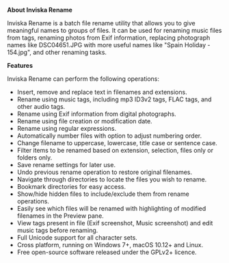 **About Inviska Rename**

Inviska Rename is a batch file rename utility that allows you to give meaningful names to groups of files. It can be used for renaming music files from tags, renaming photos from Exif information, replacing photograph names like DSC04651.JPG with more useful names like "Spain Holiday - 154.jpg", and other renaming tasks.

**Features**

Inviska Rename can perform the following operations:

* Insert, remove and replace text in filenames and extensions.
* Rename using music tags, including mp3 ID3v2 tags, FLAC tags, and other audio tags.
* Rename using Exif information from digital photographs.
* Rename using file creation or modification date.
* Rename using regular expressions.
* Automatically number files with option to adjust numbering order.
* Change filename to uppercase, lowercase, title case or sentence case.
* Filter items to be renamed based on extension, selection, files only or folders only.
* Save rename settings for later use.
* Undo previous rename operation to restore original filenames.
* Navigate through directories to locate the files you wish to rename.
* Bookmark directories for easy access.
* Show/hide hidden files to include/exclude them from rename operations.
* Easily see which files will be renamed with highlighting of modified filenames in the Preview pane.
* View tags present in file (Exif screenshot, Music screenshot) and edit music tags before renaming.
* Full Unicode support for all character sets.
* Cross platform, running on Windows 7+, macOS 10.12+ and Linux.
* Free open-source software released under the GPLv2+ licence.
